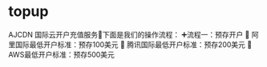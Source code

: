 # topup
AJCDN 国际云开户充值服务🔔下面是我们的操作流程：  ➕流程一：预存开户       🦋 阿里国际最低开户标准：预存100美元      🦋 腾讯国际最低开户标准：预存200美元       🦋AWS最低开户标准：预存500美元

